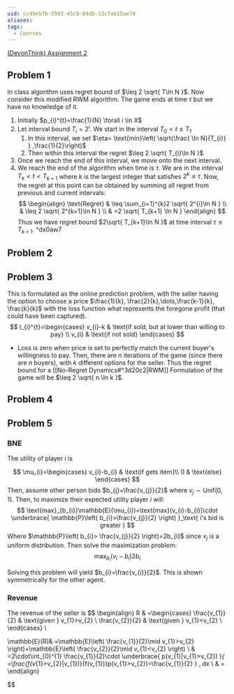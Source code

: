 ```yaml
---
uid: cc49e5fb-5503-45c9-84db-13cfae15ae74
aliases: 
tags:
  - Courses
---
```

[(DevonThink) Assignment 2](x-devonthink-item://17D18655-B522-4271-93CE-94118D594815)  

## Problem 1

In class algorithm uses regret bound of $\leq 2 \sqrt{ T\ln N }$. Now consider this modified RWM algorithm. The game ends at time $\tau$ but we have no knowledge of it.
1. Initially $p_{i}^{t}=\frac{1}{N} \forall i \in X$
2. Let interval bound $T_{i}=2^{i}$. We start in the interval $T_{0} < t\leq T_{1}$
    1. In this interval, we set $\eta= \text{min}\left( \sqrt{\frac{ \ln N}{T_{i}} } ,\frac{1}{2}\right)$ 
    2. Then within this interval the regret $\leq 2 \sqrt{ T_{i}\ln N }$
3. Once we reach the end of this interval, we move onto the next interval.
4. We reach the end of the algorithm when time is $\tau$. We are in the interval $T_{k} < t <T_{k+1}$ where $k$ is the largest integer that satisfies $2^{k}\leq \tau$.
Now, the regret at this point can be obtained by summing all regret from previous and current intervals:
$$
\begin{align}
\text{Regret}  & \leq \sum_{i=1}^{k}2 \sqrt{ 2^{i}\ln N }  \\
 & \leq 2 \sqrt{ 2^{k+1}\ln N } \\
 & =2 \sqrt{ T_{k+1} \ln N }
\end{align}
$$
Thus we have regret bound $2\sqrt{ T_{k+1}\ln N }$ at time interval $\tau\leq T_{k+1}$. ^dx0aw7

## Problem 2



## Problem 3

This is formulated as the online prediction problem, with the seller having the option to choose a price $\frac{1}{k}, \frac{2}{k},\dots,\frac{k-1}{k}, \frac{k}{k}$ with the loss function what represents the foregone profit (that could have been captured).
$$
l_{i}^{t}=\begin{cases}
v_{i}-k  & \text{if sold, but at lower than willing to pay} \\
v_{i}  & \text{if not sold}
\end{cases}
$$
- Loss is zero when price is set to perfectly match the current buyer's willingness to pay.
Then, there are $n$ iterations of the game (since there are $n$ buyers), with $k$ different options for the seller. Thus the regret bound for a [[No-Regret Dynamics#^3d20c2|RWM]] Formulation of the game will be $\leq 2 \sqrt{ n \ln k }$.

## Problem 4


## Problem 5

### BNE
The utility of player $i$ is

$$
\mu_{i}=\begin{cases}
v_{i}-b_{i}  & \text{if gets item}\\
0  & \text{else}
\end{cases}
$$
Then, assume other person bids $b_{j}=\frac{v_{j}}{2}$ where $v_{j}\sim \text{Unif}(0,1)$. Then, to maximize their expected utility player $i$ will:
$$
\text{max}_{b_{i}}\mathbb{E}(\mu_{i})=\text{max}(v_{i}-b_{i})\cdot \underbrace{ \mathbb{P}\left( b_{i}>\frac{v_{j}}{2} \right) }_\text{ i's bid is greater }
$$
Where $\mathbb{P}\left( b_{i}> \frac{v_{j}}{2} \right)=2b_{i}$ since $v_{j}$ is a uniform distribution. Then solve the maximization problem:
$$
\text{max}_{b_{i}}(v_{i}-b_{i})2b_{i}
$$

Solving this problem will yield $b_{i}=\frac{v_{i}}{2}$. This is shown symmetrically for the other agent.

### Revenue
The revenue of the seller is
$$
\begin{align}
R & =\begin{cases}
\frac{v_{1}}{2}  & \text{given } v_{1}>v_{2} \\
\frac{v_{2}}{2}  & \text{given } v_{1}<v_{2} \\
\end{cases} \\

 \mathbb{E}(R)& =\mathbb{E}\left( \frac{v_{1}}{2}\mid v_{1}>v_{2} \right)+\mathbb{E}\left( \frac{v_{2}}{2}\mid v_{1}<v_{2} \right) \\
 & =2\cdot\int_{0}^{1} \frac{v_{1}}{2}\cdot \underbrace{ p(v_{1}|v_{1}>v_{2}) }_{ =\frac{f(v_{1}>v_{2}|v_{1})}{f(v_{1})}p(v_{1}>v_{2})=\frac{v_{1}}{2} }  \, dx  \\
 & =
\end{align}

$$
